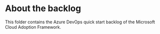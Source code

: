 # About the backlog

This folder contains the Azure DevOps quick start backlog of the Microsoft Cloud Adoption Framework.